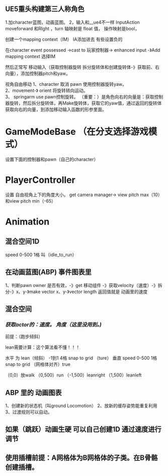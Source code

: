## UE5重头构建第三人称角色
1.加character蓝图，动画蓝图。
2，输入和__ue4不一样
InputAction  moveforward 和RIght  ，turn  轴映射是 float 值，  操作映射是bool，  

创建一个mapping context（IM）  IA添加进去  有些设置负的

在character  event possessed ->cast to 玩家控制器-> enhanced input -》Add mapping context 选择IM

然后正常写     移动输入（获取控制器旋转  拆分旋转体和创建旋转体-》获取前、右向量），添加控制器pitch和yaw。

视角自由移动 
1、character  取消  pawn  使用控制器旋转yaw。  
2、movement-》 orient 将旋转转向运动。  
3、 springarm use pawn控制旋转。
（重要：）是角色向右的向量是：获取控制器旋转，然后拆分旋转体，再Make旋转体，获取它的yaw值，通过返回的旋转体获取向右的向量，到添加移动输入函数的形参里面。

# GameModeBase （在分支选择游戏模式）
设置下面的控制器和pawn（自己的character）


# PlayerController
设置 自由视角上下的角度大小。
get camera manager-> view pitch max（10）和view  pitch min（-65） 

# Animation
## 混合空间1D   
speed 0-500  1格  叫（idle_to_run）


## 在动画蓝图(ABP)    事件图表里
1、判断pawn owner 是否有效，-》get 移动组件 -》获取velocity（速度）-》拆分-》x、y-》make vector x、y-》vector length  返回值就是 动画里的速度

## 混合空间
### _获取actor的：速度。  角度（这里没用到。)_


前提：（跑步倾斜）

lean需要计算：这个算法看不懂！！！


水平 为 lean（倾斜）  -1到1  4格     snap to grid （ture）
垂直   speed         0-500  1格   snap to grid （网格体对齐）true

（0,0）放walk  （0,500）run   （-1,500）leanright  （1,500）leanleft

## ABP 里的 动画图表
1、创建新的状态机（叫ground Locomotion）
2、放新的缓存姿势能重复利用
3、过渡规则可以自动。


## 如果（跳跃）动画生硬 可以自己创建1D  通过速度进行调节

## 使用插槽前提：A网格体为B网格体的子类。在B骨骼创建插槽。
